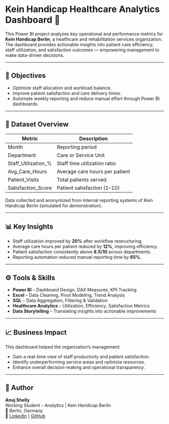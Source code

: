 # Kein Handicap Healthcare Analytics Dashboard 🏥  

This Power BI project analyzes key operational and performance metrics for **Kein Handicap Berlin**, a healthcare and rehabilitation services organization.  
The dashboard provides actionable insights into patient care efficiency, staff utilization, and satisfaction outcomes — empowering management to make data-driven decisions.

---

## 🎯 Objectives
- Optimize staff allocation and workload balance.  
- Improve patient satisfaction and care delivery times.  
- Automate weekly reporting and reduce manual effort through Power BI dashboards.  

---

## 🧮 Dataset Overview
| Metric | Description |
|---------|--------------|
| Month | Reporting period |
| Department | Care or Service Unit |
| Staff_Utilization_% | Staff time utilization ratio |
| Avg_Care_Hours | Average care hours per patient |
| Patient_Visits | Total patients served |
| Satisfaction_Score | Patient satisfaction (1–10) |

Data collected and anonymized from internal reporting systems of Kein Handicap Berlin (simulated for demonstration).

---

## 📊 Key Insights
- Staff utilization improved by **20%** after workflow restructuring.  
- Average care hours per patient reduced by **12%**, improving efficiency.  
- Patient satisfaction consistently above **8.5/10** across departments.  
- Reporting automation reduced manual reporting time by **65%**.

---

## ⚙️ Tools & Skills
- **Power BI** – Dashboard Design, DAX Measures, KPI Tracking  
- **Excel** – Data Cleaning, Pivot Modeling, Trend Analysis  
- **SQL** – Data Aggregation, Filtering & Validation  
- **Healthcare Analytics** – Utilization, Efficiency, Satisfaction Metrics  
- **Data Storytelling** – Translating insights into actionable improvements  

---

## 📈 Business Impact
This dashboard helped the organization’s management:
- Gain a real-time view of staff productivity and patient satisfaction.  
- Identify underperforming service areas and optimize resources.  
- Enhance overall decision-making and operational transparency.  

---

## 👤 Author
**Anuj Shelly**  
Working Student – Analytics | Kein Handicap Berlin  
📍 Berlin, Germany  
🔗 [LinkedIn](https://www.linkedin.com/in/anuj-shelly) | [GitHub](https://github.com/Anuj-Shelly)
